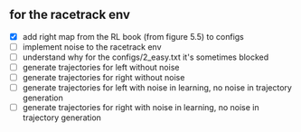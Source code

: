 for the racetrack env
---------------------

- [X] add right map from the RL book (from figure 5.5) to configs
- [ ] implement noise to the racetrack env
- [ ] understand why for the configs/2_easy.txt it's sometimes blocked
- [ ] generate trajectories for left without noise
- [ ] generate trajectories for right without noise
- [ ] generate trajectories for left with noise in learning, no noise in trajectory generation
- [ ] generate trajectories for right with noise in learning, no noise in trajectory generation

